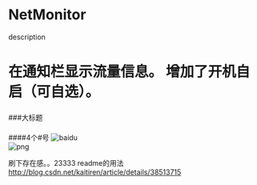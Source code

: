 # NetMonitor
description

在通知栏显示流量信息。
增加了开机自启（可自选）。
===
###
###大标题
####
####4个#号
![baidu](http://www.baidu.com/img/bdlogo.gif "百度logo")  
![png](https://github.com/yuanbin3136/NetMonitor/raw/master/app/src/main/res/mipmap-xxhdpi/pic_notif.png "““”“")  

刷下存在感。。23333
readme的用法
http://blog.csdn.net/kaitiren/article/details/38513715
